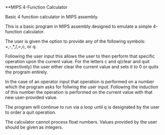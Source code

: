 **MIPS 4-Function Calculator

Basic 4 function calculator in MIPS assembly.

This is a basic program in MIPS assembly designed to emulate a simple 4-function calculator.

The user is given the option to provide any of the following symbols: +,-,*,/,=,c, or q.

Following the user input this allows the user to then perform that specific operation upon the current value. For the letters c and q(clear and quit respectively) the user either clear the current value and sets it to 0 or quits the program entirely.

In the case of an operator input that operation is performed on a number which the program asks for follwing the user input. Following the induction of this number the operation is performed on the current value with that new user-provided value.

The program will continue to run via a loop until q is designated by the user to order a quit operation.

The calculator cannot process float numbers. Values provided by the user should be given as integers.
